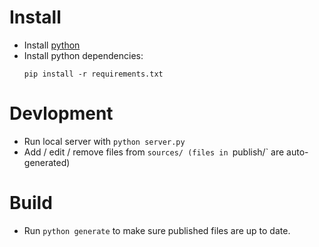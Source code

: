# Install

* Install [python](https://www.python.org/downloads/)
* Install python dependencies:
  ```shell
  pip install -r requirements.txt
  ```

# Devlopment

* Run local server with `python server.py`
* Add / edit / remove files from `sources/
  (files in `publish/` are auto-generated)

# Build

* Run `python generate` to make sure published files are up to date.
